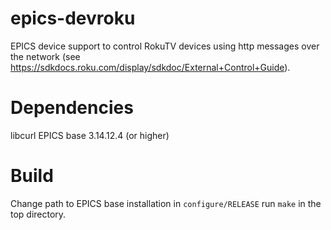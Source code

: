 # epics-devroku
EPICS device support to control RokuTV devices using http messages over the network (see https://sdkdocs.roku.com/display/sdkdoc/External+Control+Guide).

# Dependencies
libcurl
EPICS base 3.14.12.4 (or higher)

# Build
Change path to EPICS base installation in `configure/RELEASE`
run `make` in the top directory.

